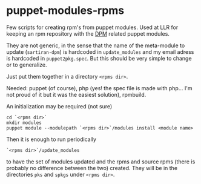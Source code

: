# puppet-modules-rpms

Few scripts for creating rpm's from puppet modules. Used at LLR for keeping an rpm repository with the [DPM](http://lcgdm.web.cern.ch/dpm) related puppet modules.

They are not generic, in the sense that the name of the meta-module to update (`sartiran-dpm`) is hardcoded in `update_modules` and my email adress is hardcoded in `puppet2pkg.spec`. But this should be very simple to change or to generalize.

Just put them together in a directory `<rpms dir>`.

Needed: puppet (of course), php (yes! the spec file is made with php... I'm not proud of it but it was the easiest solution), rpmbuild.  

An initialization may be required (not sure)

```
cd `<rpms dir>`
mkdir modules
puppet module --modulepath `<rpms dir>`/modules install <module name>
```

Then it is enough to run periodically

```
`<rpms dir>`/update_modules
```

to have the set of modules updated and the rpms and source rpms (there is probably no difference between the two) created. They will be in the directories `pks` and `spkgs` under `<rpms dir>`.

